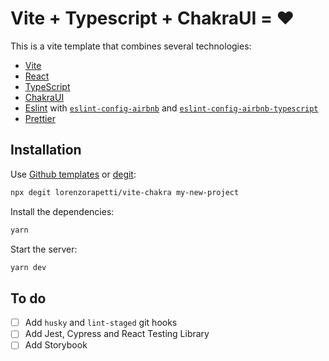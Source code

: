 # Vite + Typescript + ChakraUI = ❤️

This is a vite template that combines several technologies:

- [Vite](https://vitejs.dev/)
- [React](https://reactjs.org/)
- [TypeScript](https://www.typescriptlang.org/)
- [ChakraUI](https://chakra-ui.com/)
- [Eslint](https://eslint.org/) with [`eslint-config-airbnb`](https://github.com/airbnb/javascript) and [`eslint-config-airbnb-typescript`](https://github.com/iamturns/eslint-config-airbnb-typescript)
- [Prettier](https://prettier.io/)

## Installation

Use [Github templates](https://github.com/lorenzorapetti/vite-chakra/generate) or [degit](https://github.com/Rich-Harris/degit):

```sh
npx degit lorenzorapetti/vite-chakra my-new-project
```

Install the dependencies:

```sh
yarn
```

Start the server:

```sh
yarn dev
```

## To do

- [ ] Add `husky` and `lint-staged` git hooks
- [ ] Add Jest, Cypress and React Testing Library
- [ ] Add Storybook
